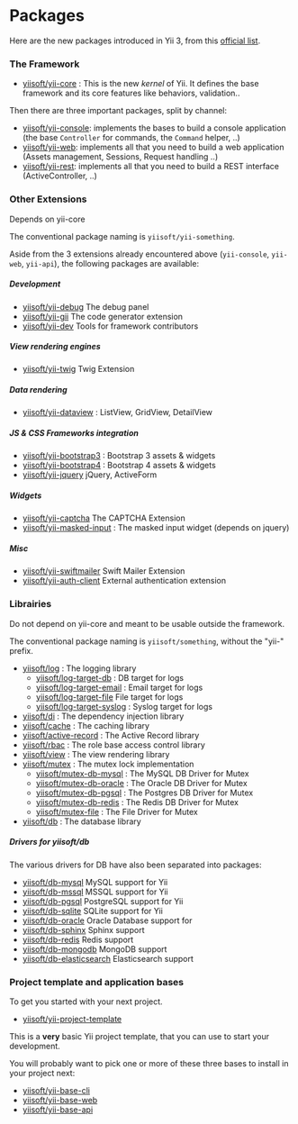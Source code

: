 # Packages

Here are the new packages introduced in Yii 3, from this [official list](https://github.com/yiisoft/docs/blob/master/000-packages.md#yii-framework).

### The Framework

* [yiisoft/yii-core](https://github.com/yiisoft/yii-core) : This is the new 
*kernel* of Yii. It defines the base framework and its core features like 
behaviors, validation..

Then there are three important packages, split by channel: 

* [yiisoft/yii-console](https://github.com/yiisoft/yii-console): implements the 
bases to build a console application (the base `Controller` for commands, the
`Command` helper, ..)
* [yiisoft/yii-web](https://github.com/yiisoft/yii-web): implements all that you need to build a web application (Assets management, Sessions, Request handling ..)
* [yiisoft/yii-rest](https://github.com/yiisoft/yii-rest): implements all that
you need to build a REST interface (ActiveController, ..)


### Other Extensions

Depends on yii-core

The conventional package naming is `yiisoft/yii-something`.

Aside from the 3 extensions already encountered above (`yii-console`, `yii-web`, `yii-api`), the following packages are available:

##### Development

* [yiisoft/yii-debug](https://github.com/yiisoft/yii-debug) The debug panel
* [yiisoft/yii-gii](https://github.com/yiisoft/yii-gii) The code generator extension
* [yiisoft/yii-dev](https://github.com/yiisoft/yii-dev) Tools for framework contributors

##### View rendering engines

* [yiisoft/yii-twig](https://github.com/yiisoft/yii-twig) Twig Extension

##### Data rendering
* [yiisoft/yii-dataview](https://github.com/yiisoft/yii-dataview) : ListView, GridView, DetailView

##### JS & CSS Frameworks integration

* [yiisoft/yii-bootstrap3](https://github.com/yiisoft/yii-bootstrap3) : Bootstrap 3 assets & widgets
* [yiisoft/yii-bootstrap4](https://github.com/yiisoft/yii-bootstrap4) : Bootstrap 4 assets & widgets
* [yiisoft/yii-jquery](https://github.com/yiisoft/yii-jquery) jQuery, ActiveForm

##### Widgets
* [yiisoft/yii-captcha](https://github.com/yiisoft/yii-captcha) The CAPTCHA Extension
* [yiisoft/yii-masked-input](https://github.com/yiisoft/yii-masked-input) : The masked input widget (depends on jquery)


##### Misc
* [yiisoft/yii-swiftmailer](https://github.com/yiisoft/yii-swiftmailer) Swift Mailer Extension
* [yiisoft/yii-auth-client](https://github.com/yiisoft/yii-auth-client) External authentication extension




### Librairies

Do not depend on yii-core and meant to be usable outside the framework.

The conventional package naming is `yiisoft/something`, without the "yii-" prefix.

* [yiisoft/log](https://github.com/yiisoft/log) : The logging library 
  * [yiisoft/log-target-db](https://github.com/yiisoft/log-target-db) : DB target for logs 
  * [yiisoft/log-target-email](https://github.com/yiisoft/log-target-email) : Email target for logs 
  * [yiisoft/log-target-file](https://github.com/yiisoft/log-target-file) File target for logs 
  * [yiisoft/log-target-syslog](https://github.com/yiisoft/log-target-syslog) : Syslog target for logs 
* [yiisoft/di](https://github.com/yiisoft/di) : The dependency injection library 
* [yiisoft/cache](https://github.com/yiisoft/cache) : The caching library 
* [yiisoft/active-record](https://github.com/yiisoft/active-record) : The Active Record library 
* [yiisoft/rbac](https://github.com/yiisoft/rbac) : The role base access control library 
* [yiisoft/view](https://github.com/yiisoft/view) : The view rendering library
* [yiisoft/mutex](https://github.com/yiisoft/mutex) : The mutex lock implementation
  * [yiisoft/mutex-db-mysql](https://github.com/yiisoft/mutex-db-mysql) : The MySQL DB Driver for Mutex
  * [yiisoft/mutex-db-oracle](https://github.com/yiisoft/mutex-db-oracle) : The Oracle DB Driver for Mutex
  * [yiisoft/mutex-db-pgsql](https://github.com/yiisoft/mutex-db-pgsql) : The Postgres DB Driver for Mutex
  * [yiisoft/mutex-db-redis](https://github.com/yiisoft/mutex-db-redis) : The Redis DB Driver for Mutex
  * [yiisoft/mutex-file](https://github.com/yiisoft/mutex-file) : The File Driver for Mutex
* [yiisoft/db](https://github.com/yiisoft/db) : The database library 

##### Drivers for yiisoft/db

The various drivers for DB have also been separated into packages:

  * [yiisoft/db-mysql](https://github.com/yiisoft/db-mysql) MySQL support for Yii
  * [yiisoft/db-mssql](https://github.com/yiisoft/db-mssql) MSSQL support for Yii
  * [yiisoft/db-pgsql](https://github.com/yiisoft/db-pgsql) PostgreSQL support for Yii
  * [yiisoft/db-sqlite](https://github.com/yiisoft/db-sqlite) SQLite support for Yii
  * [yiisoft/db-oracle](https://github.com/yiisoft/db-oracle) Oracle Database support for 
  * [yiisoft/db-sphinx](https://github.com/yiisoft/db-sphinx) Sphinx support
  * [yiisoft/db-redis](https://github.com/yiisoft/db-redis) Redis support
  * [yiisoft/db-mongodb](https://github.com/yiisoft/db-mongodb) MongoDB support
  * [yiisoft/db-elasticsearch](https://github.com/yiisoft/db-elasticsearch) Elasticsearch support


### Project template and application bases

To get you started with your next project.

* [yiisoft/yii-project-template](https://github.com/yiisoft/yii-project-template)

This is a **very** basic Yii project template, that you can use to start your development.

You will probably want to pick one or more of these three bases to install in 
your project next:

*  [yiisoft/yii-base-cli](https://github.com/yiisoft/yii-base-cli)
*  [yiisoft/yii-base-web](https://github.com/yiisoft/yii-base-web)
*  [yiisoft/yii-base-api](https://github.com/yiisoft/yii-base-api)
